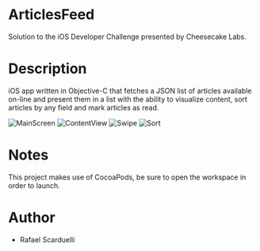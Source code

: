 # ArticlesFeed
Solution to the iOS Developer Challenge presented by Cheesecake Labs.

# Description 

iOS app written in Objective-C that fetches a JSON list of articles available on-line and present them in a list with the ability to visualize content, sort articles by any field and mark articles as read.

![MainScreen](http://i.imgur.com/O5iqQ5i.png)
![ContentView](http://i.imgur.com/SwOzjLh.png)
![Swipe](http://i.imgur.com/oT7VCKd.gif)
![Sort](http://i.imgur.com/viDCDLx.png)

# Notes

This project makes use of CocoaPods, be sure to open the workspace in order to launch.

# Author

- Rafael Scarduelli

